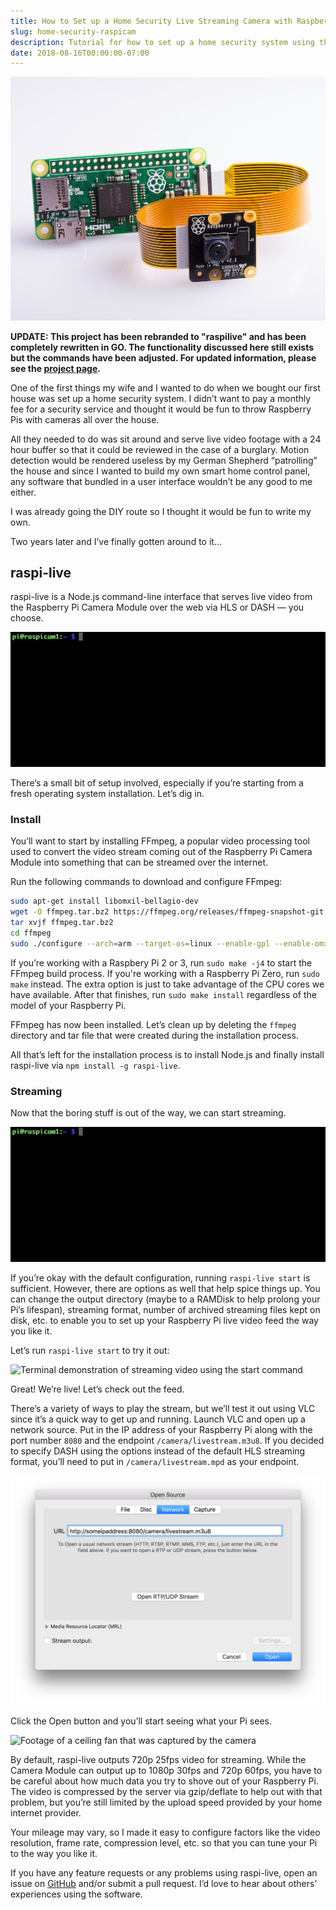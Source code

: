 ```yaml
---
title: How to Set up a Home Security Live Streaming Camera with Raspberry Pi
slug: home-security-raspicam
description: Tutorial for how to set up a home security system using the Raspberry Pi, Raspberry Pi camera module, and raspilive
date: 2018-08-16T00:00:00-07:00
---
```


![Raspberry Pi Camera connected to the Raspberry Pi Camera Module V2](/img/home-security-raspicam/raspberry-pi-camera.jpeg 'Image courtesy of the Raspberry Pi Foundation, CC BY-SA 4.0, via Wikimedia Commons')

**UPDATE: This project has been rebranded to "raspilive" and has been completely rewritten in GO. The functionality discussed here still exists but the commands have been adjusted. For updated information, please see the [project page](https://github.com/jaredpetersen/raspilive).**

One of the first things my wife and I wanted to do when we bought our first house was set up a home security system. I didn’t want to pay a monthly fee for a security service and thought it would be fun to throw Raspberry Pis with cameras all over the house.

All they needed to do was sit around and serve live video footage with a 24 hour buffer so that it could be reviewed in the case of a burglary. Motion detection would be rendered useless by my German Shepherd “patrolling” the house and since I wanted to build my own smart home control panel, any software that bundled in a user interface wouldn’t be any good to me either.

I was already going the DIY route so I thought it would be fun to write my own.

Two years later and I’ve finally gotten around to it...

## raspi-live
raspi-live is a Node.js command-line interface that serves live video from the Raspberry Pi Camera Module over the web via HLS or DASH — you choose.

![Terminal demonstration of running the help command](/img/home-security-raspicam/demo.gif)

There’s a small bit of setup involved, especially if you’re starting from a fresh operating system installation. Let’s dig in.

### Install
You’ll want to start by installing FFmpeg, a popular video processing tool used to convert the video stream coming out of the Raspberry Pi Camera Module into something that can be streamed over the internet.

Run the following commands to download and configure FFmpeg:

```sh
sudo apt-get install libomxil-bellagio-dev
wget -O ffmpeg.tar.bz2 https://ffmpeg.org/releases/ffmpeg-snapshot-git.tar.bz2
tar xvjf ffmpeg.tar.bz2
cd ffmpeg
sudo ./configure --arch=arm --target-os=linux --enable-gpl --enable-omx --enable-omx-rpi --enable-nonfree --extra-ldflags="-latomic"
```

If you’re working with a Raspbery Pi 2 or 3, run `sudo make -j4` to start the FFmpeg build process. If you're working with a Raspberry Pi Zero, run `sudo make` instead. The extra option is just to take advantage of the CPU cores we have available. After that finishes, run `sudo make install` regardless of the model of your Raspberry Pi.

FFmpeg has now been installed. Let’s clean up by deleting the `ffmpeg` directory and tar file that were created during the installation process.

All that’s left for the installation process is to install Node.js and finally install raspi-live via `npm install -g raspi-live`.

### Streaming
Now that the boring stuff is out of the way, we can start streaming.

![Terminal demonstration of running the start help command](/img/home-security-raspicam/help-command.gif)

If you’re okay with the default configuration, running `raspi-live start` is sufficient. However, there are options as well that help spice things up. You can change the output directory (maybe to a RAMDisk to help prolong your Pi’s lifespan), streaming format, number of archived streaming files kept on disk, etc. to enable you to set up your Raspberry Pi live video feed the way you like it.

Let’s run `raspi-live start` to try it out:

![Terminal demonstration of streaming video using the start command](/img/home-security-raspicam/start-command.gif)

Great! We’re live! Let’s check out the feed.

There’s a variety of ways to play the stream, but we’ll test it out using VLC since it’s a quick way to get up and running. Launch VLC and open up a network source. Put in the IP address of your Raspberry Pi along with the port number `8080` and the endpoint `/camera/livestream.m3u8`. If you decided to specify DASH using the options instead of the default HLS streaming format, you’ll need to put in `/camera/livestream.mpd` as your endpoint.

![Screenshot of VLC Source network configuration with the URL 'http://someipaddress:8080/camera/livestream.m3u8'](/img/home-security-raspicam/vlc-source.png)

Click the Open button and you’ll start seeing what your Pi sees.

![Footage of a ceiling fan that was captured by the camera](/img/home-security-raspicam/captured-footage.gif 'A little bit of artifacting is present here due to the "gif-ification" of the live stream')

By default, raspi-live outputs 720p 25fps video for streaming. While the Camera Module can output up to 1080p 30fps and 720p 60fps, you have to be careful about how much data you try to shove out of your Raspberry Pi. The video is compressed by the server via gzip/deflate to help out with that problem, but you’re still limited by the upload speed provided by your home internet provider.

Your mileage may vary, so I made it easy to configure factors like the video resolution, frame rate, compression level, etc. so that you can tune your Pi to the way you like it.

If you have any feature requests or any problems using raspi-live, open an issue on [GitHub](https://github.com/jaredpetersen/raspilive) and/or submit a pull request. I’d love to hear about others’ experiences using the software.
